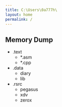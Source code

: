 ```yaml
---
title: C:\Users\0a777h\
layout: home
permalink: /
---
```


## Memory Dump

+ .text  
	- *.asm  
	- *.cpp  
+ .data  
	- diary  
	- lib  
+ .rsrc  
	- pegasus  
	- xdv  
	- zerox  
	
	
